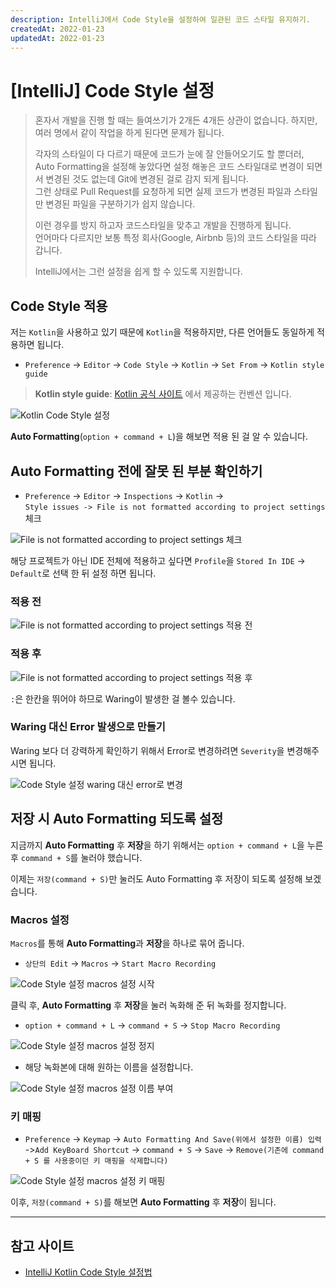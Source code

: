 ```yaml
---
description: IntelliJ에서 Code Style을 설정하여 일관된 코드 스타일 유지하기.  
createdAt: 2022-01-23  
updatedAt: 2022-01-23
---
```


# [IntelliJ] Code Style 설정

> 혼자서 개발을 진행 할 때는 들여쓰기가 2개든 4개든 상관이 없습니다. 하지만, 여러 명에서 같이 작업을 하게 된다면 문제가 됩니다.
>
> 각자의 스타일이 다 다르기 때문에 코드가 눈에 잘 안들어오기도 할 뿐더러,
> Auto Formatting을 설정해 놓았다면 설정 해놓은 코드 스타일대로 변경이 되면서
> 변경된 것도 없는데 Git에 변경된 걸로 감지 되게 됩니다.  
> 그런 상태로 Pull Request를 요청하게 되면 실제 코드가 변경된 파일과 스타일만 변경된 파일을 구분하기가 쉽지 않습니다.
>
> 이런 경우를 방지 하고자 코드스타일을 맞추고 개발을 진행하게 됩니다.  
> 언어마다 다르지만 보통 특정 회사(Google, Airbnb 등)의 코드 스타일을 따라 갑니다.
>
> IntelliJ에서는 그런 설정을 쉽게 할 수 있도록 지원합니다.

## Code Style 적용

저는 `Kotlin`을 사용하고 있기 때문에 `Kotlin`을 적용하지만, 다른 언어들도 동일하게 적용하면 됩니다.

- `Preference` -> `Editor` -> `Code Style` -> `Kotlin` -> `Set From` -> `Kotlin style guide`

> **Kotlin style guide**: [Kotlin 공식 사이트](https://kotlinlang.org/docs/coding-conventions.html) 에서 제공하는 컨벤션 입니다.

![Kotlin Code Style 설정](../../public/_posts/IntelliJ/Code_Style_설정/screenshot1.png)

**Auto Formatting**(`option + command + L`)을 해보면 적용 된 걸 알 수 있습니다.

## Auto Formatting 전에 잘못 된 부분 확인하기

- `Preference` -> `Editor` -> `Inspections` -> `Kotlin` ->  
  `Style issues -> File is not formatted according to project settings` 체크

![File is not formatted according to project settings 체크](../../public/_posts/IntelliJ/Code_Style_설정/screenshot2.png)

해당 프로젝트가 아닌 IDE 전체에 적용하고 싶다면 `Profile`을 `Stored In IDE` -> `Default`로 선택 한 뒤 설정 하면 됩니다.

### 적용 전

![File is not formatted according to project settings 적용 전](../../public/_posts/IntelliJ/Code_Style_설정/적용전_screenshot.png)

### 적용 후

![File is not formatted according to project settings 적용 후](../../public/_posts/IntelliJ/Code_Style_설정/적용후_screenshot.png)

`:`은 한칸을 뛰어야 하므로 Waring이 발생한 걸 볼수 있습니다.

### Waring 대신 Error 발생으로 만들기

Waring 보다 더 강력하게 확인하기 위해서 Error로 변경하려면 `Severity`을 변경해주시면 됩니다.

![Code Style 설정 waring 대신 error로 변경](../../public/_posts/IntelliJ/Code_Style_설정/waring_대신_error_screenshot.png)

## 저장 시 Auto Formatting 되도록 설정

지금까지 **Auto Formatting** 후 **저장**을 하기 위해서는 `option + command + L`을 누른 후 `command + S`를 눌러야 했습니다.

이제는 `저장(command + S)`만 눌러도 Auto Formatting 후 저장이 되도록 설정해 보겠습니다.

### Macros 설정

`Macros`를 통해 **Auto Formatting**과 **저장**을 하나로 묶어 줍니다.

- `상단의 Edit` -> `Macros` -> `Start Macro Recording`

![Code Style 설정 macros 설정 시작](../../public/_posts/IntelliJ/Code_Style_설정/macros_설정_screenshot1.png)

클릭 후, **Auto Formatting** 후 **저장**을 눌러 녹화해 준 뒤 녹화를 정지합니다.

- `option + command + L` -> `command + S` -> `Stop Macro Recording`

![Code Style 설정 macros 설정 정지](../../public/_posts/IntelliJ/Code_Style_설정/macros_설정_screenshot2.png)

- 해당 녹화본에 대해 원하는 이름을 설정합니다.

![Code Style 설정 macros 설정 이름 부여](../../public/_posts/IntelliJ/Code_Style_설정/macros_설정_screenshot3.png)

### 키 매핑

- `Preference` -> `Keymap` -> `Auto Formatting And Save(위에서 설정한 이름) 입력` ->`Add KeyBoard Shortcut` ->
  `command + S` -> `Save` -> `Remove(기존에 command + S 를 사용중이던 키 매핑을 삭제합니다)`

![Code Style 설정 macros 설정 키 매핑](../../public/_posts/IntelliJ/Code_Style_설정/macros_설정_screenshot4.png)

이후, `저장(command + S)`를 해보면 **Auto Formatting** 후 **저장**이 됩니다.

---

## 참고 사이트

- [IntelliJ Kotlin Code Style 설정법](https://velog.io/@lsb156/IntelliJ-Kotlin-Code-Style-%EC%84%A4%EC%A0%95%EB%B2%95)